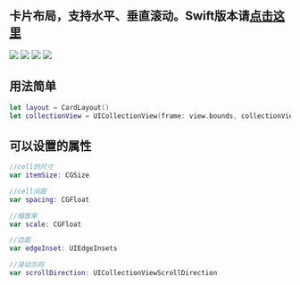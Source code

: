 ## 卡片布局，支持水平、垂直滚动。Swift版本请[点击这里](https://github.com/Pr-Chen/CardLayout-OC)
![](https://ww3.sinaimg.cn/large/006tNbRwly1fd8xu377fng305k09vdo5.gif)
![](https://ww2.sinaimg.cn/large/006tNbRwly1fd8xu51jf4g305k09vq9x.gif)
![](https://ww4.sinaimg.cn/large/006tNbRwly1fd8xug0iejg305k09vdu7.gif)
![](https://ww4.sinaimg.cn/large/006tNbRwly1fd8xuimwh4g305k09vn64.gif)

## 用法简单
```swift
let layout = CardLayout()
let collectionView = UICollectionView(frame: view.bounds, collectionViewLayout: layout)
```

## 可以设置的属性
```swift
//cell的尺寸
var itemSize: CGSize

//cell间距
var spacing: CGFloat

//缩放率
var scale: CGFloat

//边距
var edgeInset: UIEdgeInsets

//滚动方向
var scrollDirection: UICollectionViewScrollDirection

```
